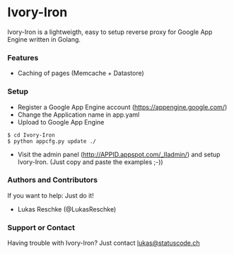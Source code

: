 # Ivory-Iron
Ivory-Iron is a lightweigth, easy to setup reverse proxy for Google App Engine written in Golang.

### Features
* Caching of pages (Memcache + Datastore)

### Setup
* Register a Google App Engine account (https://appengine.google.com/)
* Change the Application name in app.yaml
* Upload to Google App Engine

```
$ cd Ivory-Iron
$ python appcfg.py update ./
```

* Visit the admin panel (http://APPID.appspot.com/_IIadmin/) and setup Ivory-Iron. (Just copy and paste the examples ;-))

### Authors and Contributors
If you want to help: Just do it!
* Lukas Reschke (@LukasReschke)

### Support or Contact
Having trouble with Ivory-Iron? Just contact lukas@statuscode.ch